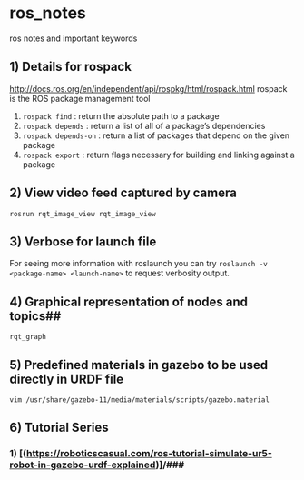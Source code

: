 # ros_notes
ros notes and important keywords


## 1) Details for rospack ##
http://docs.ros.org/en/independent/api/rospkg/html/rospack.html
rospack is the ROS package management tool
1) ```rospack find``` : return the absolute path to a package
2) ```rospack depends``` : return a list of all of a package’s dependencies
3) ```rospack depends-on``` : return a list of packages that depend on the given package
4) ```rospack export``` : return flags necessary for building and linking against a package

## 2) View video feed captured by camera ##
```
rosrun rqt_image_view rqt_image_view
```
## 3) Verbose for launch file ##
For seeing more information with roslaunch you can try 
```roslaunch -v <package-name> <launch-name>``` to request verbosity output.

## 4) Graphical representation of nodes and topics##
```
rqt_graph
```
## 5) Predefined materials in gazebo to be used directly in URDF file 
```
vim /usr/share/gazebo-11/media/materials/scripts/gazebo.material
```

## 6) Tutorial Series ##

### 1) [(https://roboticscasual.com/ros-tutorial-simulate-ur5-robot-in-gazebo-urdf-explained)]/###
